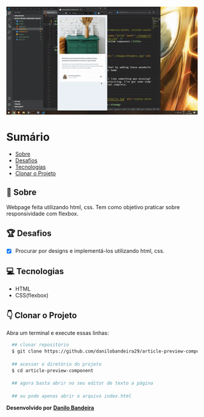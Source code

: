 <p align="center">
  <img src="./ezgif.com-gif-maker.gif" alt="article preview component gif"/>
</p>

# Sumário
- [Sobre](#-Sobre)
- [Desafios](#-Desafios)
- [Tecnologias](#-Tecnologias)
- [Clonar o Projeto](#-Clonar-o-Projeto)

## 📝 Sobre
Webpage feita utilizando html, css. Tem como objetivo praticar sobre responsividade com flexbox.

## 🏆 Desafios
- [x] Procurar por designs e implementá-los utilizando html, css.

## 💻 Tecnologias
- HTML
- CSS(flexbox)

## 👇 Clonar o Projeto
Abra um terminal e execute essas linhas:

```bash
  ## clonar repositório
  $ git clone https://github.com/danilobandeira29/article-preview-component.git

  ## acessar o diretório do projeto
  $ cd article-preview-component

  ## agora basta abrir no seu editor de texto a página

  ## ou pode apenas abrir o arquivo index.html
```

**Desenvolvido por**
<a href="https://www.linkedin.com/in/danilo-bandeira-4411851a4/">**Danilo Bandeira</a>**
